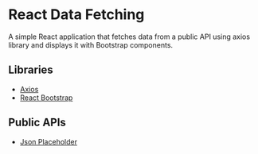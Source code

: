 # React Data Fetching

A simple React application that fetches data from a public API using axios library and displays it with Bootstrap components.

## Libraries
* [Axios](https://github.com/axios/axios)
* [React Bootstrap](https://react-bootstrap.github.io/)

## Public APIs
* [Json Placeholder](https://jsonplaceholder.typicode.com)
